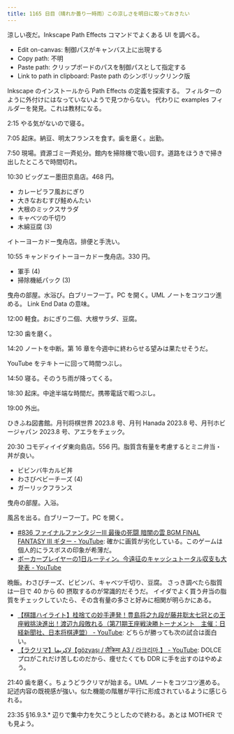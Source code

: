 ```yaml
---
title: 1165 日目（晴れか曇り一時雨）この涼しさを明日に取っておきたい
---
```


涼しい夜だ。Inkscape Path Effects コマンドでよくある UI を調べる。

* Edit on-canvas: 制御パスがキャンバス上に出現する
* Copy path: 不明
* Paste path: クリップボードのパスを制御パスとして指定する
* Link to path in clipboard: Paste path のシンボリックリンク版

Inkscape のインストールから Path Effects の定義を探索する。
フィルターのように外付けにはなっていないようで見つからない。
代わりに examples フィルダーを発見。これは教材になる。

2:15 やる気がないので寝る。

7:05 起床。納豆、明太フランスを食す。歯を磨く。出勤。

7:50 現場。資源ゴミ一斉処分。館内を掃除機で吸い回す。道路をほうきで掃き出したところで時間切れ。

10:30 ビッグエー墨田京島店。468 円。

* カレーピラフ風おにぎり
* 大きなおむすび鮭めんたい
* 大根のミックスサラダ
* キャベツの千切り
* 木綿豆腐 (3)

イトーヨーカドー曳舟店。排便と手洗い。

10:55 キャンドゥイトーヨーカドー曳舟店。330 円。

* 軍手 (4)
* 掃除機紙パック (3)

曳舟の部屋。水浴び。白ブリーフ一丁。PC を開く。UML ノートをコツコツ進める。
Link End Data の意味。

12:00 軽食。おにぎり二個、大根サラダ、豆腐。

12:30 歯を磨く。

14:20 ノートを中断。第 16 章を今週中に終わらせる望みは果たせそうだ。

YouTube をテキトーに回って時間つぶし。

14:50 寝る。そのうち雨が降ってくる。

18:30 起床。中途半端な時間だ。携帯電話で暇つぶし。

19:00 外出。

ひきふね図書館。月刊将棋世界 2023.8 号、月刊 Hanada 2023.8 号、月刊ホビージャパン 2023.8 号、アエラをチェック。

20:30 コモディイイダ東向島店。556 円。脂質含有量を考慮するとミニ弁当・丼が良い。

* ビビンバ牛カルビ丼
* わさびベビーチーズ (4)
* ガーリックフランス

曳舟の部屋。入浴。

風呂を出る。白ブリーフ一丁。PC を開く。

* [#836 ファイナルファンタジーIII 最後の死闘 暗闇の雲 BGM FINAL FANTASY III ギター - YouTube](https://www.youtube.com/watch?v=3axjVqdCFuI):
  確かに画質が劣化している。このゲームは個人的にラスボスの印象が希薄だ。
* [ポーカープレイヤーの1日ルーティン。今遠征のキャッシュトータル収支も大発表 - YouTube](https://www.youtube.com/watch?v=5a8C9UCnhrU)

晩飯。わさびチーズ、ビビンバ、キャベツ千切り、豆腐。
さっき調べたら脂質は一日で 40 から 60 摂取するのが常識的だそうだ。
イイダでよく買う弁当の脂質をチェックしていたら、その含有量の多さと好みに相関が明らかにある。

* [【棋譜ハイライト】桂捨ての妙手連発！豊島将之九段が藤井聡太七冠との王座戦挑決進出！渡辺九段敗れる（第71期王座戦決勝トーナメント　主催：日経新聞社、日本将棋連盟） - YouTube](https://www.youtube.com/watch?v=QGfJ-zQ67J0):
  どちらが勝っても次の試合は面白い。
* [【ラクリマ】لاكريما【gözyaşı / लैक्रिमा A3 / 라크리마.】 - YouTube](https://www.youtube.com/watch?v=zzPXbXfXRlE):
  DOLCE プロがこれだけ苦しむのだから、痩せたくても DDR に手を出すのはやめよう。

21:40 歯を磨く。ちょうどラクリマが始まる。UML ノートをコツコツ進める。
記述内容の既視感が強い。似た機能の階層が平行に形成されているように感じられる。

23:35 §16.9.3.* 辺りで集中力を欠こうとしたので終わる。あとは MOTHER でも見よう。
